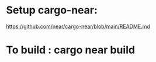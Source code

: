 # Setup cargo-near:
https://github.com/near/cargo-near/blob/main/README.md

# To build : cargo near build
